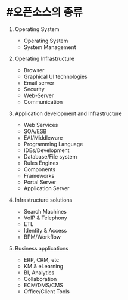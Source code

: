 #오픈소스의 종류
==============
1. Operating System
     * Operating System
     * System Management

2. Operating Infrastructure
     * Browser
     * Graphical UI technologies
     * Email server
     * Security
     * Web-Server
     * Communication

3. Application development and Infrastructure
     * Web Services
     * SOA/ESB
     * EAI/Middleware
     * Programming Language
     * IDEs/Development
     * Database/File system
     * Rules Engines
     * Components
     * Frameworks
     * Portal Server
     * Application Server

4. Infrastructure solutions
     * Search Machines
     * VoIP & Telephony
     * ETL
     * Identity & Access
     * BPM/Workflow

5. Business applications
     * ERP, CRM, etc
     * KM & eLearning
     * BI, Analytics
     * Collaboration
     * ECM/DMS/CMS
     * Office/Client Tools
